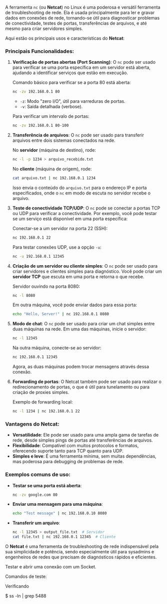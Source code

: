 A ferramenta `nc` (ou **Netcat**) no Linux é uma poderosa e versátil ferramenta de troubleshooting de rede. Ela é usada principalmente para ler e gravar dados em conexões de rede, tornando-se útil para diagnosticar problemas de conectividade, testes de portas, transferências de arquivos, e até mesmo para criar servidores simples.

Aqui estão os principais usos e características do **Netcat**:

### Principais Funcionalidades:
1. **Verificação de portas abertas (Port Scanning)**:
   O `nc` pode ser usado para verificar se uma porta específica em um servidor está aberta, ajudando a identificar serviços que estão em execução.

   Comando básico para verificar se a porta 80 está aberta:
   ```bash
   nc -zv 192.168.0.1 80
   ```
   - `-z`: Modo "zero I/O", útil para varreduras de portas.
   - `-v`: Saída detalhada (verbose).
   
   Para verificar um intervalo de portas:
   ```bash
   nc -zv 192.168.0.1 80-100
   ```

2. **Transferência de arquivos**:
   O `nc` pode ser usado para transferir arquivos entre dois sistemas conectados na rede.

   No **servidor** (máquina de destino), rode:
   ```bash
   nc -l -p 1234 > arquivo_recebido.txt
   ```
   No **cliente** (máquina de origem), rode:
   ```bash
   cat arquivo.txt | nc 192.168.0.1 1234
   ```
   Isso envia o conteúdo do `arquivo.txt` para o endereço IP e porta especificados, onde o `nc` em modo de escuta no servidor recebe o arquivo.

3. **Teste de conectividade TCP/UDP**:
   O `nc` pode se conectar a portas TCP ou UDP para verificar a conectividade. Por exemplo, você pode testar se um serviço está disponível em uma porta específica:

   Conectar-se a um servidor na porta 22 (SSH):
   ```bash
   nc 192.168.0.1 22
   ```

   Para testar conexões UDP, use a opção `-u`:
   ```bash
   nc -u 192.168.0.1 12345
   ```

4. **Criação de um servidor ou cliente simples**:
   O `nc` pode ser usado para criar servidores e clientes simples para diagnóstico. Você pode criar um **servidor TCP** que escuta em uma porta e retorna o que recebe.

   Servidor ouvindo na porta 8080:
   ```bash
   nc -l 8080
   ```

   Em outra máquina, você pode enviar dados para essa porta:
   ```bash
   echo "Hello, Server!" | nc 192.168.0.1 8080
   ```

5. **Modo de chat**:
   O `nc` pode ser usado para criar um chat simples entre duas máquinas na rede. Em uma das máquinas, inicie o servidor:
   ```bash
   nc -l 12345
   ```
   Na outra máquina, conecte-se ao servidor:
   ```bash
   nc 192.168.0.1 12345
   ```
   Agora, as duas máquinas podem trocar mensagens através dessa conexão.

6. **Forwarding de portas**:
   O Netcat também pode ser usado para realizar o redirecionamento de portas, o que é útil para tunelamento ou para criação de proxies simples.

   Exemplo de forwarding local:
   ```bash
   nc -l 1234 | nc 192.168.0.1 22
   ```

### Vantagens do **Netcat**:
- **Versatilidade**: Ele pode ser usado para uma ampla gama de tarefas de rede, desde simples pings de portas até transferências de arquivos.
- **Flexibilidade**: Compatível com muitos protocolos e formatos, oferecendo suporte tanto para TCP quanto para UDP.
- **Simples e leve**: É uma ferramenta mínima, sem muitas dependências, mas poderosa para debugging de problemas de rede.
  
### Exemplos comuns de uso:
- **Testar se uma porta está aberta**:
   ```bash
   nc -zv google.com 80
   ```

- **Enviar uma mensagem para uma máquina**:
   ```bash
   echo "Test message" | nc 192.168.0.10 8080
   ```

- **Transferir um arquivo**:
   ```bash
   nc -l 12345 > output_file.txt  # Servidor
   cat file.txt | nc 192.168.0.1 12345  # Cliente
   ```

O **Netcat** é uma ferramenta de troubleshooting de rede indispensável pela sua simplicidade e potência, sendo especialmente útil para sysadmins e engenheiros de redes que precisam de diagnósticos rápidos e eficientes.

Testar e abrir uma conexão com um Socket.

Comandos de teste:

Verificando

$ ss -ln | grep 5488